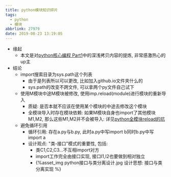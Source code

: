 ```yaml
---
title: python模块知识碎片
tags:
  - python
  - 模块
abbrlink: 27979
date: 2019-08-23 13:19:05
---
```

- 缘起
    - 本文是对[python核心编程 Part1](`https://web.archive.org/web/20220605125652/https://www.bilibili.com/video/av39465023`)中的深浅拷贝内容的提炼, 非常感激热心的up主
- 结论
    - import搜索目录为sys.path这个列表
        - 由于是列表所以可以更改, 比如加入github.io文件夹什么的
        - sys.path的改变不跨文件, 可以拿两个py文件自己试下
    - 使用M模块中途M模块被修改, 使用imp.reload(module)进行模块的重新导入
        - 质疑: 是否本就不应该在使用某个模块的中途去修改这个模块
        - 全模块导入时存在模块依赖: 如果M模块自身也import了其他模块M1,M2, 那么这些M1,M2并不会被导入: 详见[python全模块reload的坑](`https://web.archive.org/web/20220605145743/https://blog.csdn.net/dashoumeixi/article/details/80819059`)
    - 避免循环引用
        - 循环引用: 存在a.py与b.py, 此时a.py中写import b同时b.py中写import a
        - 设计观点: "类-接口"模式的重要性, 包括:
            - 类C1,C2,C3...不互相import对方
            - import工作完全由接口实现, 接口I1,I2也要做到相对独立
            - {%asset_img python接口与类分离设计.jpg 设计思想: 接口与类分离实现 %}
